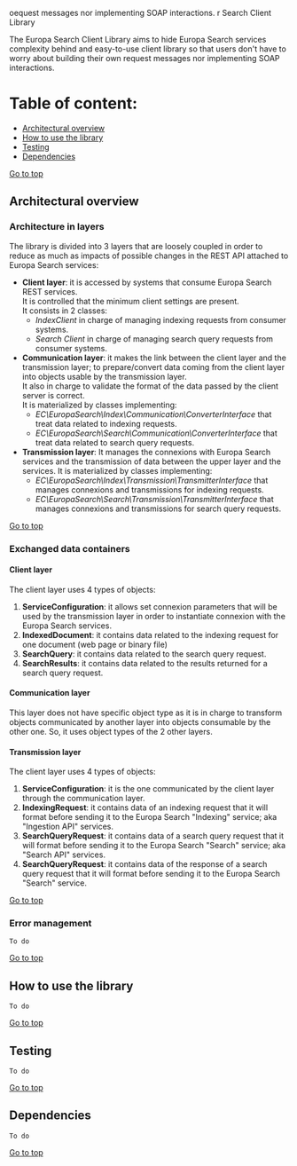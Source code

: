 oequest messages nor implementing SOAP interactions.
r Search Client Library

The Europa Search Client Library aims to hide Europa Search services complexity behind and 
easy-to-use client library so that users don't have to worry about building their own 
request messages nor implementing SOAP interactions.

Table of content:
=================
- [Architectural overview](#architectural-overview)
- [How to use the library](#use)
- [Testing](#testing)
- [Dependencies](#dependencies)

[Go to top](#table-of-content)

## Architectural overview

### Architecture in layers

The library is divided into 3 layers that are loosely coupled in order to reduce as much as impacts of possible changes in the REST API attached to Europa Search services:

- **Client layer**: it is accessed by systems that consume Europa Search REST services.<br />
It is controlled that the minimum client settings are present.<br />
It consists in 2 classes:
  - _IndexClient_ in charge of managing indexing requests from consumer systems.
  - _Search Client_ in charge of managing search query requests from consumer systems.<br /> 
- **Communication layer**: it makes the link between the client layer and the transmission layer; to 
prepare/convert data coming from the client layer into objects usable by the transmission layer.<br />
It also in charge to validate the format of the data passed by the client server is correct.<br />
It is materialized by classes implementing:
  - _EC\EuropaSearch\Index\Communication\ConverterInterface_ that treat data related to indexing requests.
  - _EC\EuropaSearch\Search\Communication\ConverterInterface_ that treat data related to search query requests.
- **Transmission layer**: It manages the connexions with Europa Search services and the transmission of data between the upper layer and the services.
It is materialized by classes implementing:
  - _EC\EuropaSearch\Index\Transmission\TransmitterInterface_ that manages connexions and transmissions for indexing requests.
  - _EC\EuropaSearch\Search\Transmission\TransmitterInterface_ that manages connexions and transmissions for search query requests.

[Go to top](#table-of-content)

### Exchanged data containers

#### Client layer

The client layer uses 4 types of objects:

1. **ServiceConfiguration**: it allows set connexion parameters that will be used by the transmission layer in order to instantiate connexion with the Europa Search services.
2. **IndexedDocument**: it contains data related to the indexing request for one document (web page or binary file)
3. **SearchQuery**: it contains data related to the search query request.
4. **SearchResults**: it contains data related to the results returned for a search query request.

#### Communication layer

This layer does not have specific object type as it is in charge to transform objects communicated by another layer into objects consumable by the other one.
So, it uses object types of the 2 other layers.

#### Transmission layer

The client layer uses 4 types of objects:

1. **ServiceConfiguration**: it is the one communicated by the client layer through the communication layer.
2. **IndexingRequest**: it contains data of an indexing request that it will format before sending it to the Europa Search "Indexing" service; aka "Ingestion API" services.
3. **SearchQueryRequest**: it contains data of a search query request that it will format before sending it to the Europa Search "Search" service; aka "Search API" services.
4. **SearchQueryRequest**: it contains data of the response of a search query request that it will format before sending it to the Europa Search "Search" service.

[Go to top](#table-of-content)

### Error management

`To do`

[Go to top](#table-of-content)

## How to use the library

`To do`

[Go to top](#table-of-content)

## Testing

`To do`

[Go to top](#table-of-content)

## Dependencies

`To do`

[Go to top](#table-of-content)

